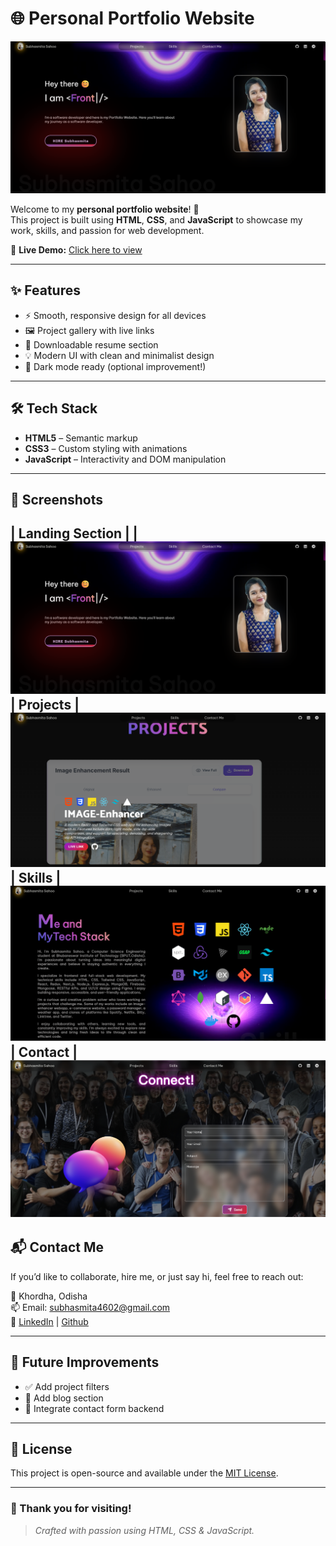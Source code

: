 # 🌐 Personal Portfolio Website

![Portfolio Screenshot](./Images/portfolio.png)

Welcome to my **personal portfolio website**! 🚀  
This project is built using **HTML**, **CSS**, and **JavaScript** to showcase my work, skills, and passion for web development.

🔗 **Live Demo:** [Click here to view](https://portfolio-iota-topaz-92.vercel.app/)

---

## ✨ Features

- ⚡ Smooth, responsive design for all devices
- 🖼️ Project gallery with live links
- 📄 Downloadable resume section
- 💡 Modern UI with clean and minimalist design
- 🌙 Dark mode ready (optional improvement!)

---

## 🛠️ Tech Stack

- **HTML5** – Semantic markup
- **CSS3** – Custom styling with animations
- **JavaScript** – Interactivity and DOM manipulation
---

## 📸 Screenshots

| Landing Section | 
| ![Screenshot1](./Images/portfolio.png) 
| Projects |
 ![Screenshot2](./Images/projects%20sec.png) 
| Skills |
  ![Screenshot3](./Images/skills.png) 
| Contact |
![Screenshot3](./Images/contact.png) 
---

## 📬 Contact Me

If you’d like to collaborate, hire me, or just say hi, feel free to reach out:

📍 Khordha, Odisha  
📫 Email: subhasmita4602@gmail.com  
🔗 [LinkedIn](https://www.linkedin.com/in/subhasmita-sahoo-puja) |
[Github](https://github.com/subhasmita-puja)

---

## 🧩 Future Improvements

- ✅ Add project filters
- 🔄 Add blog section
- 🔄 Integrate contact form backend

---

## 📝 License

This project is open-source and available under the [MIT License](LICENSE).

---

### 🖤 Thank you for visiting!

> *Crafted with passion using HTML, CSS & JavaScript.*
